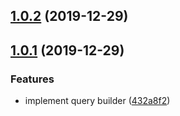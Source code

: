 ## [1.0.2](https://github.com/jaccomeijer/graphql-query-builder/compare/v1.0.1...v1.0.2) (2019-12-29)



## [1.0.1](https://github.com/jaccomeijer/graphql-query-builder/compare/432a8f2564be8d4b4cba783a0251b1f3b25a1eea...v1.0.1) (2019-12-29)


### Features

* implement query builder ([432a8f2](https://github.com/jaccomeijer/graphql-query-builder/commit/432a8f2564be8d4b4cba783a0251b1f3b25a1eea))



